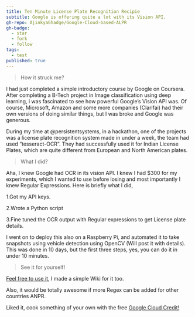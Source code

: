 ```yaml
---
title: Ten Minute License Plate Recognition Recipie
subtitle: Google is offering quite a lot with its Vision API.
gh-repo: AjinkyaGhadge/Google-Cloud-based-ALPR
gh-badge:
  - star
  - fork
  - follow
tags:
  - test
published: true
---
```

>How it struck me?

I had just completed a simple introductory course by Google on Coursera. After completing a B-Tech project in Image classification using deep learning, i was fascinated to see how powerful Google’s Vision API was. Of course, Microsoft, Amazon and some more companies (Clarifai) had their own versions of doing similar things, but I was broke and Google was generous.

During my time at @persistentsystems, in a hackathon, one of the projects was a license plate recognition system made in under a week, the team had used “tesseract-OCR”. They had successfully used it for Indian License Plates, which are quite different from European and North American plates.
>What I did?

Aha, I knew Google had OCR in its vision API. I knew I had $300 for my experiments, which I wanted to use before losing and most importantly I knew Regular Expressions.
Here is briefly what I did,

  1.Got my API keys.
  
  2.Wrote a Python script 
  
  3.Fine tuned the OCR output with Regular expressions to get License plate details.

I went on to deploy this also on a Raspberry Pi, and automated it to take snapshots using vehicle detection using OpenCV (Will post it with details). This was done in 10 days, but the first three steps, yes, you can do it in under 10 minutes.
>See it for yourself!

[Feel free to use it](https://github.com/AjinkyaGhadge/Google-Cloud-based-ALPR), I made a simple Wiki for it too.

Also, it would be totally awesome if more Regex can be added for other countries ANPR.

Liked it, cook something of your own with the free [Google Cloud Credit!](https://cloud.google.com/free/)
